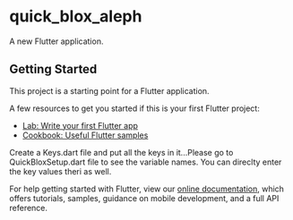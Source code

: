 # quick_blox_aleph

A new Flutter application.

## Getting Started

This project is a starting point for a Flutter application.

A few resources to get you started if this is your first Flutter project:

- [Lab: Write your first Flutter app](https://flutter.dev/docs/get-started/codelab)
- [Cookbook: Useful Flutter samples](https://flutter.dev/docs/cookbook)

Create a Keys.dart file and put all the keys in it...Please go to QuickBloxSetup.dart file to see the variable names. You can direclty enter the key values theri as well.

For help getting started with Flutter, view our
[online documentation](https://flutter.dev/docs), which offers tutorials,
samples, guidance on mobile development, and a full API reference.
